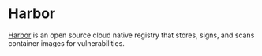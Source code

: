 # Harbor

[Harbor](https://goharbor.io) is an open source cloud native registry that stores, signs, and scans container images for vulnerabilities.
